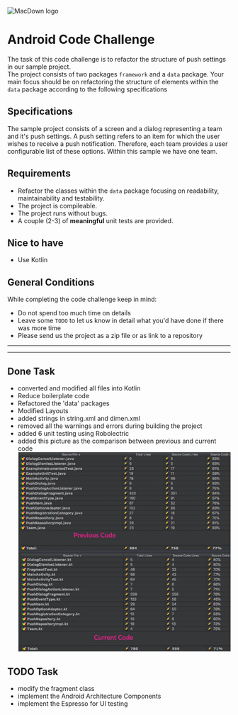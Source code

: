 ![MacDown logo](https://upload.wikimedia.org/wikipedia/commons/thumb/e/ea/Onefootball.svg/2000px-Onefootball.svg.png)

# Android Code Challenge
The task of this code challenge is to refactor the structure of push settings in our sample project.  
The project consists of two packages `framework` and a `data` package. Your main focus should be on refactoring the structure of elements within the `data` package
according to the following specifications

## Specifications
The sample project consists of a screen and a dialog representing a team and
it's push settings. A push setting refers to an item for which the user wishes to receive a push notification. Therefore, each team provides a user configurable list of these options. Within this sample we have one team.

## Requirements
* Refactor the classes within the `data` package focusing on readability, maintainability and testability.
* The project is compileable.
* The project runs without bugs.
* A couple (2-3) of **meaningful** unit tests are provided.

## Nice to have
* Use Kotlin

## General Conditions
While completing the code challenge keep in mind:

* Do not spend too much time on details
* Leave some `TODO` to let us know in detail what you'd have done if there was more time
* Please send us the project as a zip file or as link to a repository


----------------------------------------------------------------------
----------------------------------------------------------------------

## Done Task
* converted and modified all files into Kotlin
* Reduce boilerplate code
* Refactored the 'data' packages
* Modified Layouts
* added strings in string.xml and dimen.xml
* removed all the warnings and errors during building the project
* added 6 unit testing using Robolectric
* added this picture as the comparison between previous and current code
![Alt-Text](/codeLines.jpg)

## TODO Task
* modify the fragment class
* implement the Android Architecture Components
* implement the Espresso for UI testing
